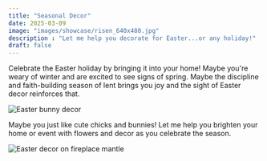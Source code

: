 ```yaml
---
title: "Seasonal Decor"
date: 2025-03-09
image: "images/showcase/risen_640x480.jpg"
description : "Let me help you decorate for Easter...or any holiday!"
draft: false
---
```


Celebrate the Easter holiday by bringing it into your home! Maybe you're weary of winter and are excited to see signs of spring. Maybe the discipline and faith-building season of lent brings you joy and the sight of Easter decor reinforces that.

![Easter bunny decor](images/showcase/bunny_640x480.jpg)

Maybe you just like cute chicks and bunnies! Let me help you brighten your home or event with flowers and decor as you celebrate the season.

![Easter decor on fireplace mantle](images/showcase/easter-decor_933x480.jpg)

